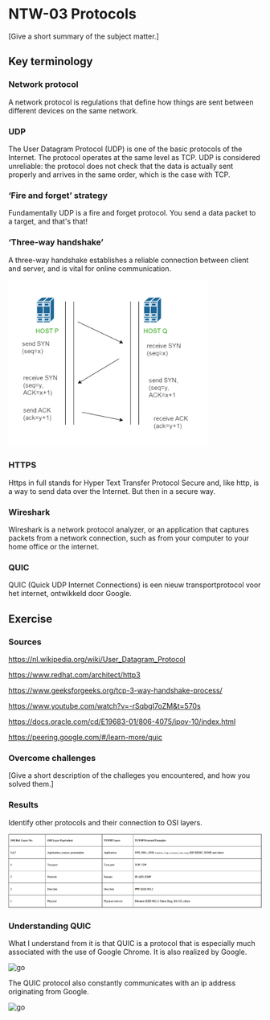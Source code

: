 # NTW-03 Protocols
[Give a short summary of the subject matter.]

## Key terminology
### Network protocol
A network protocol is regulations that define how things are sent between different devices on the same network.

### UDP
The User Datagram Protocol (UDP) is one of the basic protocols of the Internet. The protocol operates at the same level as TCP. UDP is considered unreliable: the protocol does not check that the data is actually sent properly and arrives in the same order, which is the case with TCP.

### ‘Fire and forget’ strategy
Fundamentally UDP is a fire and forget protocol. You send a data packet to a target, and that's that!

### ‘Three-way handshake’
A three-way handshake establishes a reliable connection between client and server, and is vital for online communication.

![twh](https://github.com/Techgrounds-Cloud-9/cloud-9-hansbreukelman/blob/da4b2c0fe0aa7415d99c43e2b36f5f16b190317e/00_includes/Week%202/NTW-03%20TWH.png)

### HTTPS
Https in full stands for Hyper Text Transfer Protocol Secure and, like http, is a way to send data over the Internet. But then in a secure way.

### Wireshark
Wireshark is a network protocol analyzer, or an application that captures packets from a network connection, such as from your computer to your home office or the internet.

### QUIC
QUIC (Quick UDP Internet Connections) is een nieuw transportprotocol voor het internet, ontwikkeld door Google.

## Exercise
### Sources
https://nl.wikipedia.org/wiki/User_Datagram_Protocol

https://www.redhat.com/architect/http3

https://www.geeksforgeeks.org/tcp-3-way-handshake-process/

https://www.youtube.com/watch?v=-rSqbgI7oZM&t=570s

https://docs.oracle.com/cd/E19683-01/806-4075/ipov-10/index.html

https://peering.google.com/#/learn-more/quic



### Overcome challenges
[Give a short description of the challeges you encountered, and how you solved them.]

### Results
Identify other protocols and their connection to OSI layers. 

![op](https://github.com/Techgrounds-Cloud-9/cloud-9-hansbreukelman/blob/3a90497d22a999aee40f9bcbc0a22e1a19b1c30e/00_includes/Week%202/NTW-02%20Prot.png)


### Understanding QUIC
What I understand from it is that QUIC is a protocol that is especially much associated with the use of Google Chrome. It is also realized by Google.

![go]()

The QUIC protocol also constantly communicates with an ip address originating from Google. 

![go]()